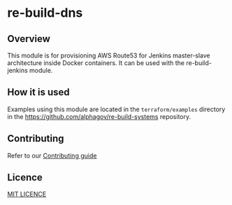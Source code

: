# re-build-dns

## Overview

This module is for provisioning AWS Route53 for Jenkins master-slave architecture inside Docker containers. It can be used with the re-build-jenkins module.

## How it is used

Examples using this module are located in the `terraform/examples` directory in the https://github.com/alphagov/re-build-systems repository.

## Contributing

Refer to our [Contributing guide](/CONTRIBUTING.md)

## Licence

[MIT LICENCE](/LICENCE)
